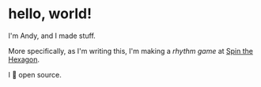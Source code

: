 # hello, world!
I'm Andy, and I made stuff.

More specifically, as I'm writing this, I'm making a *rhythm game* at [Spin the Hexagon](https://github.com/spin-the-hexagon).

I 💖 open source.

